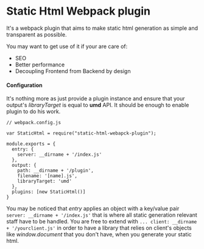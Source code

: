 # Static Html Webpack plugin

It's a webpack plugin that aims to make static html generation as simple and transparent as possible.

You may want to get use of it if your are care of:
- SEO
- Better performance
- Decoupling Frontend from Backend by design

#### Configuration
It's nothing more as just provide a plugin instance and ensure that your output's *libraryTarget*
is equal to **umd** API. It should be enough to enable plugin to do his work.

```
// webpack.config.js

var StaticHtml = require("static-html-webapck-plugin");

module.exports = {
  entry: {
    server: __dirname + '/index.js'
  },
  output: {
    path: __dirname + '/plugin',
    filename: '[name].js',
    libraryTarget: 'umd'
  },
  plugins: [new StaticHtml()]
}

```
You may be noticed that *entry* applies an object with a key/value pair ```server: __dirname + '/index.js'``` that is where all static generation relevant staff have to be handled. You are free to extend with ```... client: __dirname + '/yourclient.js'``` in order to have a library that relies on client's objects like *window.document* that you don't have, when you generate your static html.
